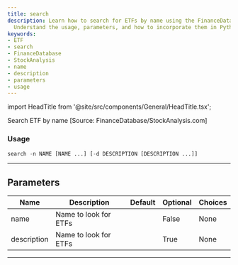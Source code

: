 ```yaml
---
title: search
description: Learn how to search for ETFs by name using the FinanceDatabase or StockAnalysis.com.
  Understand the usage, parameters, and how to incorporate them in Python.
keywords:
- ETF
- search
- FinanceDatabase
- StockAnalysis
- name
- description
- parameters
- usage
---
```


import HeadTitle from '@site/src/components/General/HeadTitle.tsx';

<HeadTitle title="etf /search - Reference | OpenBB Terminal Docs" />

Search ETF by name [Source: FinanceDatabase/StockAnalysis.com]

### Usage

```python
search -n NAME [NAME ...] [-d DESCRIPTION [DESCRIPTION ...]]
```

---

## Parameters

| Name | Description | Default | Optional | Choices |
| ---- | ----------- | ------- | -------- | ------- |
| name | Name to look for ETFs |  | False | None |
| description | Name to look for ETFs |  | True | None |

---
